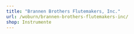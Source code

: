 ```yaml
---
title: "Brannen Brothers Flutemakers, Inc."
url: /woburn/brannen-brothers-flutemakers-inc/
shop: Instrumente
---
```

